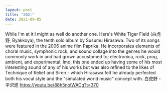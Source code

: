 ```yaml
---
layout: post
title: "262:"
date: 2021-09-05
---
```


While I'm at it I might as well do another one. Here's White Tiger Field (白虎野, Byakkoya), the tenth solo album by Susumu Hirasawa. Two of its songs were featured in the 2006 anime film Paprika. He incorporates elements of choral music, symphonic rock, and sound collage into the genres he would commonly work in and had grown accustomed to; electronica, rock, prog, ambient, and experimental. Imo, this one ended up having some of his most interesting sound of any of his works but was also refined to the likes of Technique of Relief and Siren - which Hirasawa felt he already perfected both his vocal style and the "simulated world music" concept with.
 白虎野 - 平沢進
https://youtu.be/88h5noIWACg?t=370
